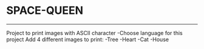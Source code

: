 # SPACE-QUEEN
---
Project to print images with ASCII character
-Choose language for this project
Add 4 different images to print:
-Tree
-Heart
-Cat
-House

